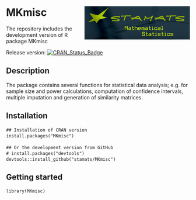 # MKmisc <img src="logo.png" align="right" />
The repository includes the development version of R package MKmisc

Release version: [![CRAN_Status_Badge](http://www.r-pkg.org/badges/version/MKmisc)](http://cran.r-project.org/package=MKmisc)

## Description
The package contains several functions for statistical data analysis; e.g. for 
sample size and power calculations, computation of confidence intervals, 
multiple imputation and generation of similarity matrices.


## Installation

```{r, eval = FALSE}
## Installation of CRAN version
install.packages("MKmisc")

## Or the development version from GitHub
# install.packages("devtools")
devtools::install_github("stamats/MKmisc")
```

## Getting started

```{r}
library(MKmisc)
```
